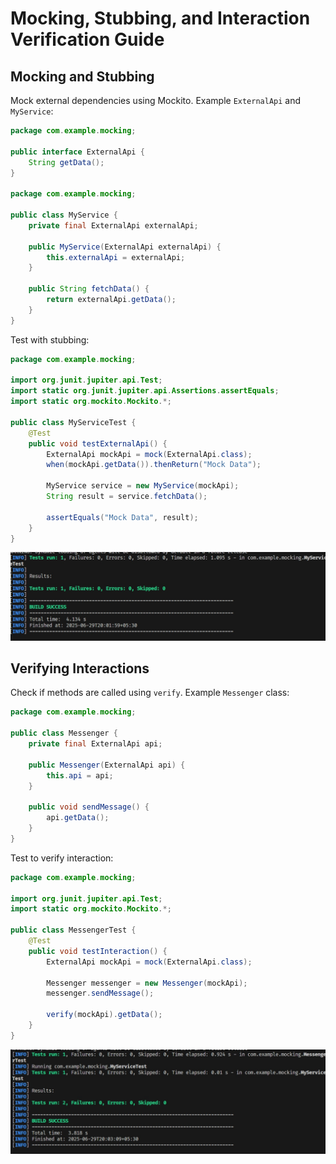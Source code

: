 # Mocking, Stubbing, and Interaction Verification Guide

## Mocking and Stubbing
Mock external dependencies using Mockito. Example `ExternalApi` and `MyService`:
```java
package com.example.mocking;

public interface ExternalApi {
    String getData();
}

package com.example.mocking;

public class MyService {
    private final ExternalApi externalApi;

    public MyService(ExternalApi externalApi) {
        this.externalApi = externalApi;
    }

    public String fetchData() {
        return externalApi.getData();
    }
}
```
Test with stubbing:
```java
package com.example.mocking;

import org.junit.jupiter.api.Test;
import static org.junit.jupiter.api.Assertions.assertEquals;
import static org.mockito.Mockito.*;

public class MyServiceTest {
    @Test
    public void testExternalApi() {
        ExternalApi mockApi = mock(ExternalApi.class);
        when(mockApi.getData()).thenReturn("Mock Data");

        MyService service = new MyService(mockApi);
        String result = service.fetchData();

        assertEquals("Mock Data", result);
    }
}
```

![alt text](<WhatsApp Image 2025-06-29 at 20.02.09_fb30b2f7.jpg>)

## Verifying Interactions
Check if methods are called using `verify`. Example `Messenger` class:
```java
package com.example.mocking;

public class Messenger {
    private final ExternalApi api;

    public Messenger(ExternalApi api) {
        this.api = api;
    }

    public void sendMessage() {
        api.getData();
    }
}
```
Test to verify interaction:
```java
package com.example.mocking;

import org.junit.jupiter.api.Test;
import static org.mockito.Mockito.*;

public class MessengerTest {
    @Test
    public void testInteraction() {
        ExternalApi mockApi = mock(ExternalApi.class);

        Messenger messenger = new Messenger(mockApi);
        messenger.sendMessage();

        verify(mockApi).getData();
    }
}
```

![alt text](<WhatsApp Image 2025-06-29 at 20.03.19_ed557f26.jpg>)